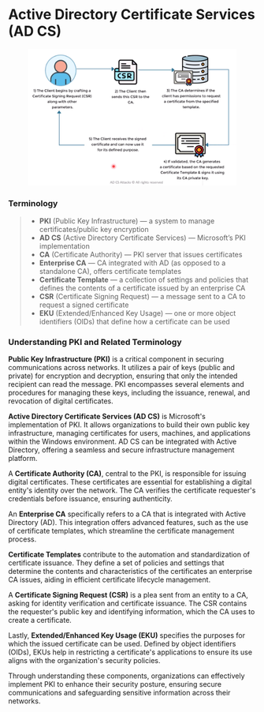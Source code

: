 # Active Directory Certificate Services (AD CS)

<figure><img src="../.gitbook/assets/image (1).png" alt=""><figcaption></figcaption></figure>

### Terminology

> * **PKI** (Public Key Infrastructure) — a system to manage certificates/public key encryption
> * **AD CS** (Active Directory Certificate Services) — Microsoft’s PKI implementation
> * **CA** (Certificate Authority) — PKI server that issues certificates
> * **Enterprise CA** — CA integrated with AD (as opposed to a standalone CA), offers certificate templates
> * **Certificate Template** — a collection of settings and policies that defines the contents of a certificate issued by an enterprise CA
> * **CSR** (Certificate Signing Request) — a message sent to a CA to request a signed certificate
> * **EKU** (Extended/Enhanced Key Usage) — one or more object identifiers (OIDs) that define how a certificate can be used

### Understanding PKI and Related Terminology

**Public Key Infrastructure (PKI)** is a critical component in securing communications across networks. It utilizes a pair of keys (public and private) for encryption and decryption, ensuring that only the intended recipient can read the message. PKI encompasses several elements and procedures for managing these keys, including the issuance, renewal, and revocation of digital certificates.

**Active Directory Certificate Services (AD CS)** is Microsoft's implementation of PKI. It allows organizations to build their own public key infrastructure, managing certificates for users, machines, and applications within the Windows environment. AD CS can be integrated with Active Directory, offering a seamless and secure infrastructure management platform.

A **Certificate Authority (CA)**, central to the PKI, is responsible for issuing digital certificates. These certificates are essential for establishing a digital entity's identity over the network. The CA verifies the certificate requester's credentials before issuance, ensuring authenticity.

An **Enterprise CA** specifically refers to a CA that is integrated with Active Directory (AD). This integration offers advanced features, such as the use of certificate templates, which streamline the certificate management process.

**Certificate Templates** contribute to the automation and standardization of certificate issuance. They define a set of policies and settings that determine the contents and characteristics of the certificates an enterprise CA issues, aiding in efficient certificate lifecycle management.

A **Certificate Signing Request (CSR)** is a plea sent from an entity to a CA, asking for identity verification and certificate issuance. The CSR contains the requester's public key and identifying information, which the CA uses to create a certificate.

Lastly, **Extended/Enhanced Key Usage (EKU)** specifies the purposes for which the issued certificate can be used. Defined by object identifiers (OIDs), EKUs help in restricting a certificate's applications to ensure its use aligns with the organization's security policies.

Through understanding these components, organizations can effectively implement PKI to enhance their security posture, ensuring secure communications and safeguarding sensitive information across their networks.
